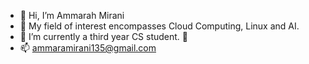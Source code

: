 - 👋 Hi, I’m Ammarah Mirani
- 👀 My field of interest encompasses Cloud Computing, Linux and AI.
- 🌱 I’m currently a third year CS student.
 💞
- 📫 ammaramirani135@gmail.com

<!---
Summaiya35/Summaiya35 is a ✨ special ✨ repository because its `README.md` (this file) appears on your GitHub profile.
You can click the Preview link to take a look at your changes.
--->
